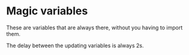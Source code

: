 # Magic variables

These are variables that are always there, without you having to import them.

The delay between the updating variables is always 2s.

